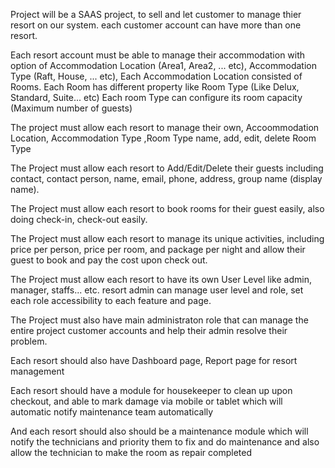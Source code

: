 Project will be a SAAS project, to sell and let customer to manage thier resort on our system. each customer account can have more than one resort.

Each resort account must be able to manage their accommodation with option of Accommodation Location (Area1, Area2, ... etc), Accommodation Type (Raft, House, ... etc), Each Accommodation Location consisted of Rooms.  Each Room has different property like Room Type (Like Delux, Standard, Suite... etc) Each room Type can configure its room capacity (Maximum number of guests)

The project must allow each resort to manage their own, Accoommodation Location, Accommodation Type ,Room Type name, add, edit, delete Room Type

The Project must allow each resort to Add/Edit/Delete their guests including contact, contact person, name, email, phone, address, group name (display name).

The Project must allow each resort to book rooms for their guest easily, also doing check-in, check-out easily.

The Project must allow each resort to manage its unique activities, including price per person, price per room, and package per night and allow their guest to book and pay the cost upon check out.

The Project must allow each resort to have its own User Level like admin, manager, staffs... etc.  resort admin can manage user level and role, set each role accessibility to each feature and page. 

The Project must also have main administraton role that can manage the entire project customer accounts and help their admin resolve their problem.

Each resort should also have Dashboard page, Report page for resort management

Each resort should have a module for housekeeper to clean up upon checkout, and able to mark damage via mobile or tablet which will automatic notify maintenance team automatically

And each resort should also should be a maintenance module which will notify the technicians and priority them to fix and do maintenance and also allow the technician to make the room as repair completed
